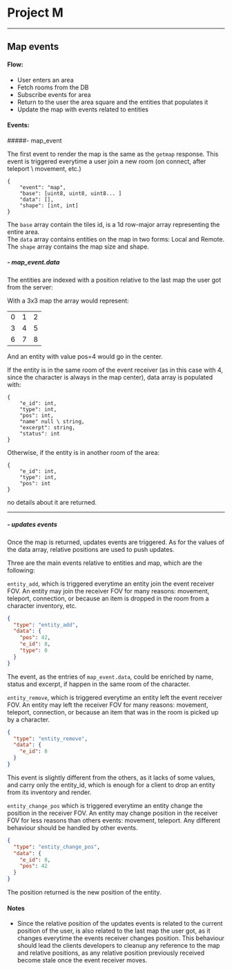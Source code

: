 # Project M

***

## Map events

#### Flow:

- User enters an area
- Fetch rooms from the DB
- Subscribe events for area
- Return to the user the area square and the entities that populates it
- Update the map with events related to entities


#### Events:

#####- map_event

The first event to render the map is the same as the `getmap` response.
This event is triggered everytime a user join a new room (on connect, after teleport \ movement, etc.)

```
{
    "event": "map", 
    "base": [uint8, uint8, uint8... ]
    "data": [],
    "shape": [int, int]
}
```

The `base` array contain the tiles id, is a 1d row-major array representing the entire area.  
The `data` array contains entities on the map in two forms: Local and Remote.
The `shape` array contains the map size and shape.

##### - map_event.data

The entities are indexed with a position relative to the last map the user got from the server:

With a 3x3 map the array would represent:

| | | | 
--- | --- | --- |
| 0 | 1 | 2 |
| 3 | 4 | 5 |
| 6 | 7 | 8 |

And an entity with value pos=4 would go in the center. 


If the entity is in the same room of the event receiver (as in this case with 4, since the character is always in the map center), data array is populated with:

```
{
    "e_id": int,
    "type": int,
    "pos": int, 
    "name" null \ string,
    "excerpt": string,
    "status": int
}
``` 

Otherwise, if the entity is in another room of the area:

```
{
    "e_id": int,
    "type": int, 
    "pos": int 
}
```

no details about it are returned.


---

##### - updates events 
  
Once the map is returned, updates events are triggered. As for the values of the data array, relative positions are used to push updates.

Three are the main events relative to entities and map, which are the following:

`entity_add`, which is triggered everytime an entity join the event receiver FOV. An entity may join the receiver FOV for many reasons: movement, teleport, connection, or because an item is dropped in the room from a character inventory, etc.

```json
{
  "type": "entity_add",
  "data": {
    "pos": 42,
    "e_id": 8,
    "type": 0
  }
}
```

The event, as the entries of `map_event.data`, could be enriched by name, status and excerpt, if happen in the same room of the character.

`entity_remove`, which is triggered everytime an entity left the event receiver FOV. An entity may left the receiver FOV for many reasons: movement, teleport, connection, or because an item that was in the room is picked up by a character.

```json
{
  "type": "entity_remove",
  "data": {
    "e_id": 8
  }
}
```

This event is slightly different from the others, as it lacks of some values, and carry only the entity_id, which is enough for a client to drop an entity from its inventory and render.

`entity_change_pos` which is triggered everytime an entity change the position in the receiver FOV.
An entity may change position in the receiver FOV for less reasons than others events: movement, teleport. Any different behaviour should be handled by other events.

```json
{
  "type": "entity_change_pos",
  "data": {
    "e_id": 8,
    "pos": 42
  }
}
```
The position returned is the new position of the entity.


#### Notes

 - Since the relative position of the updates events is related to the current position of the user, is also related to the last map the user got, as it changes everytime the events receiver changes position. This behaviour should lead the clients developers to cleanup any reference to the map and relative positions, as any relative position previously received become stale once the event receiver moves.
